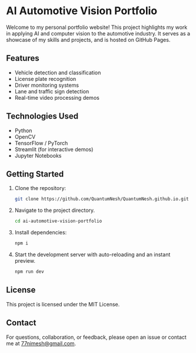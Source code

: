 # AI Automotive Vision Portfolio

Welcome to my personal portfolio website! This project highlights my work in applying AI and computer vision to the automotive industry. It serves as a showcase of my skills and projects, and is hosted on GitHub Pages.

## Features

- Vehicle detection and classification
- License plate recognition
- Driver monitoring systems
- Lane and traffic sign detection
- Real-time video processing demos

## Technologies Used

- Python
- OpenCV
- TensorFlow / PyTorch
- Streamlit (for interactive demos)
- Jupyter Notebooks

## Getting Started

1. Clone the repository:
    ```bash
    git clone https://github.com/QuantumNesh/QuantumNesh.github.io.git
    ```
2. Navigate to the project directory.
    ```bash
    cd ai-automotive-vision-portfolio
    ```
3. Install dependencies:
    ```bash
    npm i
    ```
4. Start the development server with auto-reloading and an instant preview.
    ```bash
    npm run dev
    ```

## License

This project is licensed under the MIT License.

## Contact

For questions, collaboration, or feedback, please open an issue or contact me at [77nimesh@gmail.com](mailto:77nimesh@gmail.com).